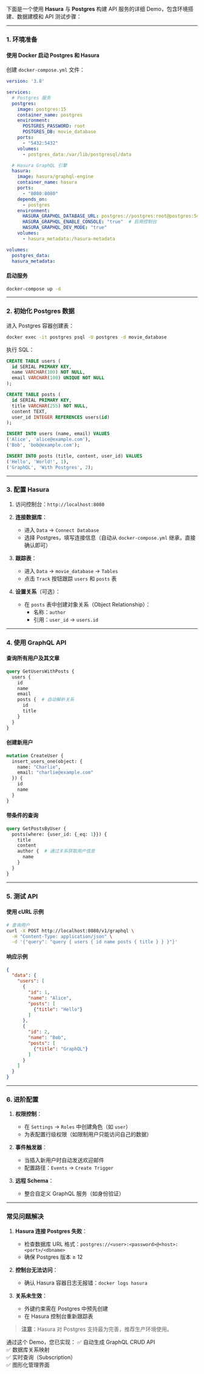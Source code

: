 下面是一个使用 **Hasura** 与 **Postgres** 构建 API 服务的详细 Demo，包含环境搭建、数据建模和 API 测试步骤：

---

### 1. 环境准备
#### 使用 Docker 启动 Postgres 和 Hasura
创建 `docker-compose.yml` 文件：
```yaml
version: '3.8'

services:
  # Postgres 服务
  postgres:
    image: postgres:15
    container_name: postgres
    environment:
      POSTGRES_PASSWORD: root
      POSTGRES_DB: movie_database
    ports:
      - "5432:5432"
    volumes:
      - postgres_data:/var/lib/postgresql/data

  # Hasura GraphQL 引擎
  hasura:
    image: hasura/graphql-engine
    container_name: hasura
    ports:
      - "8080:8080"
    depends_on:
      - postgres
    environment:
      HASURA_GRAPHQL_DATABASE_URL: postgres://postgres:root@postgres:5432/movie_database
      HASURA_GRAPHQL_ENABLE_CONSOLE: "true"  # 启用控制台
      HASURA_GRAPHQL_DEV_MODE: "true"
    volumes:
      - hasura_metadata:/hasura-metadata

volumes:
  postgres_data:
  hasura_metadata:
```

#### 启动服务
```bash
docker-compose up -d
```

---

### 2. 初始化 Postgres 数据
进入 Postgres 容器创建表：
```bash
docker exec -it postgres psql -U postgres -d movie_database
```
执行 SQL：
```sql
CREATE TABLE users (
  id SERIAL PRIMARY KEY,
  name VARCHAR(100) NOT NULL,
  email VARCHAR(100) UNIQUE NOT NULL
);

CREATE TABLE posts (
  id SERIAL PRIMARY KEY,
  title VARCHAR(255) NOT NULL,
  content TEXT,
  user_id INTEGER REFERENCES users(id)
);

INSERT INTO users (name, email) VALUES
('Alice', 'alice@example.com'),
('Bob', 'bob@example.com');

INSERT INTO posts (title, content, user_id) VALUES
('Hello', 'World!', 1),
('GraphQL', 'With Postgres', 2);
```

---

### 3. 配置 Hasura
1. 访问控制台：`http://localhost:8080`
2. **连接数据库**：
   - 进入 `Data` → `Connect Database`
   - 选择 Postgres，填写连接信息（自动从 `docker-compose.yml` 继承，直接确认即可）

3. **跟踪表**：
   - 进入 `Data` → `movie_database` → `Tables`
   - 点击 `Track` 按钮跟踪 `users` 和 `posts` 表

4. **设置关系**（可选）：
   - 在 `posts` 表中创建对象关系（Object Relationship）：
     - 名称：`author`
     - 引用：`user_id` → `users.id`

---

### 4. 使用 GraphQL API
#### 查询所有用户及其文章
```graphql
query GetUsersWithPosts {
  users {
    id
    name
    email
    posts {  # 自动解析关系
      id
      title
    }
  }
}
```

#### 创建新用户
```graphql
mutation CreateUser {
  insert_users_one(object: {
    name: "Charlie",
    email: "charlie@example.com"
  }) {
    id
    name
  }
}
```

#### 带条件的查询
```graphql
query GetPostsByUser {
  posts(where: {user_id: {_eq: 1}}) {
    title
    content
    author {  # 通过关系获取用户信息
      name
    }
  }
}
```

---

### 5. 测试 API
#### 使用 cURL 示例
```bash
# 查询用户
curl -X POST http://localhost:8080/v1/graphql \
  -H "Content-Type: application/json" \
  -d '{"query": "query { users { id name posts { title } } }"}'
```

#### 响应示例
```json
{
  "data": {
    "users": [
      {
        "id": 1,
        "name": "Alice",
        "posts": [
          {"title": "Hello"}
        ]
      },
      {
        "id": 2,
        "name": "Bob",
        "posts": [
          {"title": "GraphQL"}
        ]
      }
    ]
  }
}
```

---

### 6. 进阶配置
1. **权限控制**：
   - 在 `Settings` → `Roles` 中创建角色（如 `user`）
   - 为表配置行级权限（如限制用户只能访问自己的数据）

2. **事件触发器**：
   - 当插入新用户时自动发送欢迎邮件
   - 配置路径：`Events` → `Create Trigger`

3. **远程 Schema**：
   - 整合自定义 GraphQL 服务（如身份验证）

---

### 常见问题解决
1. **Hasura 连接 Postgres 失败**：
   - 检查数据库 URL 格式：`postgres://<user>:<password>@<host>:<port>/<dbname>`
   - 确保 Postgres 版本 ≥ 12

2. **控制台无法访问**：
   - 确认 Hasura 容器日志无报错：`docker logs hasura`

3. **关系未生效**：
   - 外键约束需在 Postgres 中预先创建
   - 在 Hasura 控制台重新跟踪表

> **注意**：Hasura 对 Postgres 支持最为完善，推荐生产环境使用。

通过这个 Demo，您已实现：
✅ 自动生成 GraphQL CRUD API  
✅ 数据库关系映射  
✅ 实时查询（Subscription）  
✅ 图形化管理界面